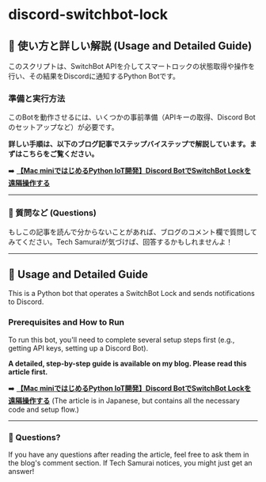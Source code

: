 # discord-switchbot-lock
## 📖 使い方と詳しい解説 (Usage and Detailed Guide)

このスクリプトは、SwitchBot APIを介してスマートロックの状態取得や操作を行い、その結果をDiscordに通知するPython Botです。

### 準備と実行方法

このBotを動作させるには、いくつかの事前準備（APIキーの取得、Discord Botのセットアップなど）が必要です。

**詳しい手順は、以下のブログ記事でステップバイステップで解説しています。まずはこちらをご覧ください。**

➡️ **[【Mac miniではじめるPython IoT開発】Discord BotでSwitchBot Lockを遠隔操作する](httpshttps://samurai-human-go.com/python-discord-bot-switchbot-lock/)**

---

### 💬 質問など (Questions)

もしこの記事を読んで分からないことがあれば、ブログのコメント欄で質問してみてください。Tech Samuraiが気づけば、回答するかもしれませんよ！

-------------------------------------------

## 📖 Usage and Detailed Guide

This is a Python bot that operates a SwitchBot Lock and sends notifications to Discord.

### Prerequisites and How to Run

To run this bot, you'll need to complete several setup steps first (e.g., getting API keys, setting up a Discord Bot).

**A detailed, step-by-step guide is available on my blog. Please read this article first.**

➡️ **[【Mac miniではじめるPython IoT開発】Discord BotでSwitchBot Lockを遠隔操作する](https://samurai-human-go.com/python-discord-bot-switchbot-lock/)** (The article is in Japanese, but contains all the necessary code and setup flow.)

---

### 💬 Questions?

If you have any questions after reading the article, feel free to ask them in the blog's comment section. If Tech Samurai notices, you might just get an answer!